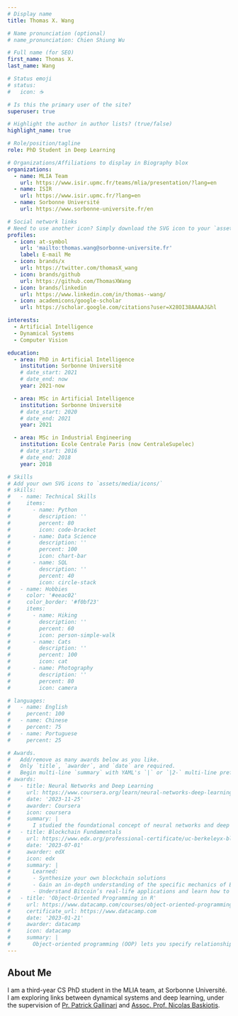 ```yaml
---
# Display name
title: Thomas X. Wang

# Name pronunciation (optional)
# name_pronunciation: Chien Shiung Wu

# Full name (for SEO)
first_name: Thomas X.
last_name: Wang

# Status emoji
# status:
#   icon: ☕️

# Is this the primary user of the site?
superuser: true

# Highlight the author in author lists? (true/false)
highlight_name: true

# Role/position/tagline
role: PhD Student in Deep Learning

# Organizations/Affiliations to display in Biography blox
organizations:
  - name: MLIA Team
    url: https://www.isir.upmc.fr/teams/mlia/presentation/?lang=en
  - name: ISIR
    url: https://www.isir.upmc.fr/?lang=en
  - name: Sorbonne Université
    url: https://www.sorbonne-universite.fr/en

# Social network links
# Need to use another icon? Simply download the SVG icon to your `assets/media/icons/` folder.
profiles:
  - icon: at-symbol
    url: 'mailto:thomas.wang@sorbonne-universite.fr'
    label: E-mail Me
  - icon: brands/x
    url: https://twitter.com/thomasX_wang
  - icon: brands/github
    url: https://github.com/ThomasXWang
  - icon: brands/linkedin
    url: https://www.linkedin.com/in/thomas--wang/
  - icon: academicons/google-scholar
    url: https://scholar.google.com/citations?user=X28OI38AAAAJ&hl

interests:
  - Artificial Intelligence
  - Dynamical Systems
  - Computer Vision

education:
  - area: PhD in Artificial Intelligence
    institution: Sorbonne Université
    # date_start: 2021
    # date_end: now
    year: 2021-now

  - area: MSc in Artificial Intelligence
    institution: Sorbonne Université
    # date_start: 2020
    # date_end: 2021
    year: 2021

  - area: MSc in Industrial Engineering
    institution: Ecole Centrale Paris (now CentraleSupelec)
    # date_start: 2016
    # date_end: 2018
    year: 2018

# Skills
# Add your own SVG icons to `assets/media/icons/`
# skills:
#   - name: Technical Skills
#     items:
#       - name: Python
#         description: ''
#         percent: 80
#         icon: code-bracket
#       - name: Data Science
#         description: ''
#         percent: 100
#         icon: chart-bar
#       - name: SQL
#         description: ''
#         percent: 40
#         icon: circle-stack
#   - name: Hobbies
#     color: '#eeac02'
#     color_border: '#f0bf23'
#     items:
#       - name: Hiking
#         description: ''
#         percent: 60
#         icon: person-simple-walk
#       - name: Cats
#         description: ''
#         percent: 100
#         icon: cat
#       - name: Photography
#         description: ''
#         percent: 80
#         icon: camera

# languages:
#   - name: English
#     percent: 100
#   - name: Chinese
#     percent: 75
#   - name: Portuguese
#     percent: 25

# Awards.
#   Add/remove as many awards below as you like.
#   Only `title`, `awarder`, and `date` are required.
#   Begin multi-line `summary` with YAML's `|` or `|2-` multi-line prefix and indent 2 spaces below.
# awards:
#   - title: Neural Networks and Deep Learning
#     url: https://www.coursera.org/learn/neural-networks-deep-learning
#     date: '2023-11-25'
#     awarder: Coursera
#     icon: coursera
#     summary: |
#       I studied the foundational concept of neural networks and deep learning. By the end, I was familiar with the significant technological trends driving the rise of deep learning; build, train, and apply fully connected deep neural networks; implement efficient (vectorized) neural networks; identify key parameters in a neural network’s architecture; and apply deep learning to your own applications.
#   - title: Blockchain Fundamentals
#     url: https://www.edx.org/professional-certificate/uc-berkeleyx-blockchain-fundamentals
#     date: '2023-07-01'
#     awarder: edX
#     icon: edx
#     summary: |
#       Learned:
#       - Synthesize your own blockchain solutions
#       - Gain an in-depth understanding of the specific mechanics of Bitcoin
#       - Understand Bitcoin’s real-life applications and learn how to attack and destroy Bitcoin, Ethereum, smart contracts and Dapps, and alternatives to Bitcoin’s Proof-of-Work consensus algorithm
#   - title: 'Object-Oriented Programming in R'
#     url: https://www.datacamp.com/courses/object-oriented-programming-with-s3-and-r6-in-r
#     certificate_url: https://www.datacamp.com
#     date: '2023-01-21'
#     awarder: datacamp
#     icon: datacamp
#     summary: |
#       Object-oriented programming (OOP) lets you specify relationships between functions and the objects that they can act on, helping you manage complexity in your code. This is an intermediate level course, providing an introduction to OOP, using the S3 and R6 systems. S3 is a great day-to-day R programming tool that simplifies some of the functions that you write. R6 is especially useful for industry-specific analyses, working with web APIs, and building GUIs.
---
```


## About Me

I am a third-year CS PhD student in the MLIA team, at Sorbonne Université.  
I am exploring links between dynamical systems and deep learning, under the supervision of <a href="https://pages.isir.upmc.fr/gallinari/">Pr. Patrick Gallinari</a> and <a href="https://www.isir.upmc.fr/personnel/baskiotis/">Assoc. Prof. Nicolas Baskiotis</a>.
